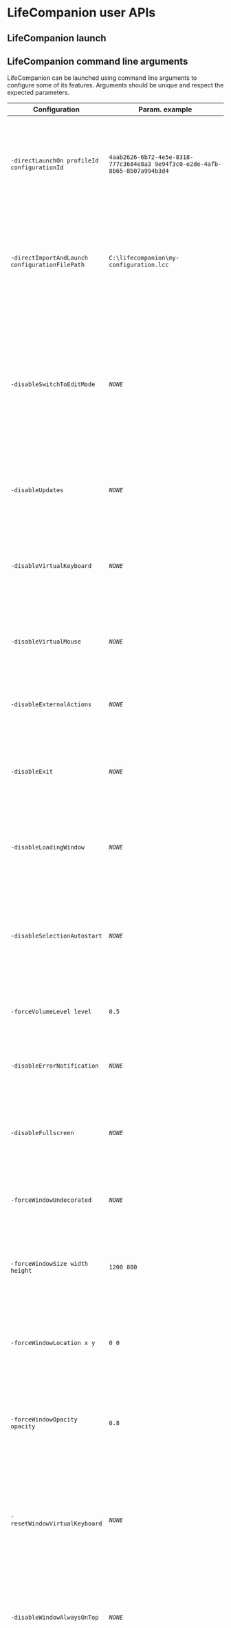 # LifeCompanion user APIs

## LifeCompanion launch

## LifeCompanion command line arguments

LifeCompanion can be launched using command line arguments to configure some of its features. Arguments should be unique and respect the expected parameters.

|Configuration|Param. example|Description|
|-|-|-|
|`-directLaunchOn profileId configurationId`|`4aab2626-6b72-4e5e-8318-777c3684e8a3 9e94f3c0-e2de-4afb-8b65-8b07a994b3d4`|Try to launch LifeCompanion directly in use mode on a given profile and configuration combination. Profile and configuration should have already been loaded in LifeCompanion on a previous launch.|
|`-directImportAndLaunch configurationFilePath`|`C:\lifecompanion\my-configuration.lcc`|Try to import a configuration file and launch it directly in use mode. The given configuration will not be added to profile. This can be useful to run LifeCompanion as a "configuration reader only"|
|`-disableSwitchToEditMode`|*`NONE`*|Disable the switch to edit mode when the use mode is launched. This will hide the edit mode button and disable keyboard shortcuts or any action that could cause a switch to edit mode. Note that this doesn't disable the edit mode itself : on the first launch, LifeCompanion can be used in edit mode.|
|`-disableUpdates`|*`NONE`*|Will disable all the update checking process (for both app and plugins). Will not try to reach the update server at all.|
|`-disableVirtualKeyboard`|*`NONE`*|Disable every virtual keyboard mechanism, if enabled, will consider any configuration as a classic configuration even if the virtual keyboard parameter is enabled on it.|
|`-disableVirtualMouse`|*`NONE`*|Disable every virtual mouse mechanism, if enabled, will ignore any actions that could enable/show the virtual mouse.|
|`-disableExternalActions`|*`NONE`*|Disable any actions that could interact with the system : printing, opening web pages, opening files, running commands, etc.|
|`-disableExit`|*`NONE`*|Disable the ability for an user to exit LifeCompanion from use mode by itself. LifeCompanion will still be able to be closed by external events.|
|`-disableLoadingWindow`|*`NONE`*|Don't show any loading window on LifeCompanion startup. Even if this parameter is enabled, the first splashscreen on launch will still be displayed|
|`-disableSelectionAutostart`|*`NONE`*|If enabled, the selection mode will not automatically start on each started configuration. It will be able to be activated only when the control server is enabled and `selection/start` is called.|
|`-forceVolumeLevel level`|`0.5`|Will force the sound on speech synthesizer, medias, etc to be at a certain level (range 0.0 to 1.0).|
|`-disableErrorNotification`|*`NONE`*|If enabled, error notification will never be showed in use mode (but will be still showed in edit mode).|
|`-disableFullscreen`|*`NONE`*|Disable the user ability to switch from decorated/fullscreen mode on the use mode window. Will disable the fullscreen button, but also the keyboard shortcut|
|`-forceWindowUndecorated`|*`NONE`*|Will force the use mode window to be "undecorated" as stated in [JavaFX documentation](https://openjfx.io/javadoc/21/javafx.graphics/javafx/stage/Stage.html) on stage style. |
|`-forceWindowSize width height`|`1200 800`|Will force the use mode window to be as the specified size (in pixel). The given size will respect the screen scaling. The user will then not be able to resize the use mode window.|
|`-forceWindowLocation x y`|`0 0`|Will force the use mode window to be at a specific location on the screen (in pixel, from top left corner). The given location will respect the screen scaling.|
|`-forceWindowOpacity opacity`|`0.8`|Will force the use mode window to keep a specific opacity regardless the configuration set on it for its opacity. Opacity should range between 0.0 (transparent) to 1.0 (opaque).|
|`-resetWindowVirtualKeyboard`|*`NONE`*|Will try to reset window size and location when the configuration is a virtual keyboard configuration. Can be useful on slow computers or computers managing the system windows in a custom way.|
|`-disableWindowAlwaysOnTop`|*`NONE`*|Will force the use mode window to not always be on top of the other window. This change the default LifeCompanion behavior that set the use mode window always on top.|
|`-forceWindowMinimized`|*`NONE`*|Will start use mode with the LifeCompanion window iconified. Useful if you don't want the LifeCompanion window to pop on start.|
|`-forceScreenIndex screenIndex`|`1`|Will force LifeCompanion to be used on the specified screen. 0 represents the primary computer screen and 1 the secondary screen.|
|`-enableControlServer`|*`NONE`*|Will enable the API server to control LifeCompanion while running. To get details on control feature, check the "LifeCompanion control server API" part of documentation.API server will run on its default port (8648) if enable expect if the port is specific with its own parameter.|
|`-controlServerPort port`|`8080`|The port for the API server to run. Will be ignored if the API server is not enabled (check the parameter above to enable it). If not specified, server will run on its default port.|
|`-controlServerAuthToken token`|`AbCdEf123456`|If you want your control server to be secured with a `Authorization: Bearer <token>` header on each request. If enabled, any request without the same matching token will be rejected with 401 code|
|`-controlServerEnableCors`|*`NONE`*|If you want that the control server allows request from all origin|
|`-updateDownloadFinished`|*`NONE`*|Inform LifeCompanion that the update download was finished on last LifeCompanion use. When launched with the arg, LifeCompanion will try to install the newly downloaded update and restart itself.|
|`-updateFinished`|*`NONE`*|Inform LifeCompanion that the update installation was done on the previous launch. Typically, this arg is added on LifeCompanion restart after update installation.|
|`-enablePreviewUpdates`|*`NONE`*|Enable LifeCompanion preview updates. This can be useful to test update before their production version to be ready.|
|`-hubUrl url`|`https://hub.lifecompanionaac.org`|The hub URL for syncing features. When not specified, the default LifeCompanion hub will be used.|
|`-hubAuthToken token`|`AbCdEf123456`|The auth token to be used when connecting to the LifeCompanion hub. Will overwrite any token that could be used while using the app (even if the user connects manually).|
|`-deviceSyncMode`|*`NONE`*|Enable the "device synchronization mode" : will launch directly LifeCompanion in use mode and will try to sync the current used configuration with the device default configuration from LifeCompanion HUB. This should be used only the HUB is connected and the device ID is injected.|
|`-deviceSyncAutoRefresh`|*`NONE`*|When the `deviceSyncMode` is enabled, will launch an auto sync Thread that will for a new selected device configuration every 10 seconds. If not enabled, the update should be manually triggered with the control server service.|
|`-deviceLocalId deviceLocalId`|`foobar123`|Set the device local ID to be used by the `deviceSyncMode` when enabled. Allow launching LifeCompanion with a device local ID already set.|
|`-useHubImages`|*`NONE`*|When enabled, LifeCompanion images will be downloaded on runtime from the hub and not from local image dictionaries (except for user dictionary). This can only be enabled if the hub URL has been provided.|

## LifeCompanion JVM properties

LifeCompanion can be configured using some JVM properties. As every properties in Java, they should be configured before argument with the **-D** syntax.
You can check [lc-app/build.gradle](../lifecompanion/lc-app/build.gradle) for an usage example (in *applicationDefaultJvmArgs*).

|Configuration|Param. example|Description|
|-|-|-|
|`-Dorg.lifecompanion.dev.mode`|*`NONE`*|A general configuration that can be used to check if we are running LifeCompanion in a dev context.This can be useful to add currently developed feature with this check, this will secure for an unfinished feature to be pushed in production.|
|`-Dorg.lifecompanion.disable.updates`|*`NONE`*|Will disable all the update checking process (for both app and plugins). Will not try to reach the update server at all.|
|`-Dorg.lifecompanion.load.plugins.from.cp`|*`NONE`*|When enabled, will try to load plugins from classpath instead of the classpath configuration file. This is useful to make the plugin dev easier.|
|`-Dorg.lifecompanion.debug.loaded.images`|*`NONE`*|When enabled, a checking Thread is launched in background to display the loaded image count. This can be useful to detect memory leaks on images. See [`ImageDictionaries#startImageLoadingDebug()`](../lifecompanion/lc-app/src/main/java/org/lifecompanion/model/impl/imagedictionary/ImageDictionaries.java) for details|
|`-Dorg.lifecompanion.debug.loaded.configuration`|*`NONE`*|When enabled, a checking Thread is launched in background to display the loaded configuration count. This can be useful to detect memory leaks on configuration (for example, if a configuration is not released on configuration changed). See [`ConfigurationMemoryLeakChecker`](../lifecompanion/lc-app/src/main/java/org/lifecompanion/util/debug/ConfigurationMemoryLeakChecker.java) for details|

## Command line arguments and properties use from LifeCompanion

In Java code, values are tested using `GlobalRuntimeConfigurationController` regardless they are a command line arg or a JVM property. Elements without parameters are tested only on their presence with :

```java
if(GlobalRuntimeConfigurationController.INSTANCE.isPresent(GlobalRuntimeConfiguration.UPDATE_FINISHED)){
  // ...
}
```

When values should be used, other methods can be used :

```java
// Get the first value and second value (ordered just after the parameter)
String val1 = GlobalRuntimeConfigurationController.INSTANCE.getParameters(GlobalRuntimeConfiguration.DIRECT_LAUNCH_CONFIGURATION).get(0);
String val2 = GlobalRuntimeConfigurationController.INSTANCE.getParameters(GlobalRuntimeConfiguration.DIRECT_LAUNCH_CONFIGURATION).get(1);

// Or get directly the first value with
String firstVal = GlobalRuntimeConfigurationController.INSTANCE.getParameter(GlobalRuntimeConfiguration.DIRECT_LAUNCH_CONFIGURATION);
```

## LifeCompanion control server API

LifeCompanion control API server allow you to control LifeCompanion while runing by calling specific HTTP services on localhost (or from a distant if port are opened). If not specified, the LifeCompanion control server is running on port 8648, but you can specify this with `-controlServerPort 8080` command line argument.

**Note that server will be running only if LifeCompanion is launched using `-enableControlServer` argument.**

Once the server is running, you can directly call service with any HTTP client that can reach the host :

```sh
curl localhost:8648/api/v1/app/status
curl -X POST localhost:8648/api/v1/window/minimize
```

If you enabled control server authentication with `-controlServerAuthToken <token>`, you should also the header `Authorization: Bearer <token>` to your requests.

### Errors

Control server will always try to create a JSON response to your request. When an error happen, you can get the following result depending on the error.

```json
{
    "errorId": "error.not.found",
    "errorMessage": "Requested URL not found, check the docs !"
}
```

```json
{
"errorId": "error.unknown",
"errorMessage": "IllegalStateException :\nThis operation is permitted on the event thread only;"
}
```

### Returns

Returns from server can depend on the sent request, but a lot of request will return an "action result". The result will indicate if the action was done and add a message to explain why the action wasn't done. This should be used for dev. purpose only as the messages returned could change over the time.

```json
{
    "done": false,
    "message": "Not in use mode"
}
```

```json
{
    "done": true,
    "message": "OK"
}
```

### Available services

- **[app/status](#appstatus)**
- **[app/exit](#appexit)**
- **[window/minimize](#windowminimize)**
- **[window/show](#windowshow)**
- **[window/bounds](#windowbounds)**
- **[voice/stop](#voicestop)**
- **[selection/stop](#selectionstop)**
- **[selection/start](#selectionstart)**
- **[selection/simulate/press](#selectionsimulatepress)**
- **[selection/simulate/release](#selectionsimulaterelease)**
- **[selection/config](#selectionconfig)**
- **[selection/virtual-cursor/info](#selectionvirtual-cursorinfo)**
- **[selection/virtual-cursor/move/relative](#selectionvirtual-cursormoverelative)**
- **[selection/virtual-cursor/move/absolute](#selectionvirtual-cursormoveabsolute)**
- **[selection/virtual-cursor/press](#selectionvirtual-cursorpress)**
- **[selection/virtual-cursor/release](#selectionvirtual-cursorrelease)**
- **[media/stop](#mediastop)**
- **[hub/update/device-local-id](#hubupdatedevice-local-id)**
- **[mouse/move/absolute](#mousemoveabsolute)**
- **[mouse/move/relative](#mousemoverelative)**
- **[mouse/info](#mouseinfo)**
- **[mouse/activation/primary](#mouseactivationprimary)**
- **[mouse/activation/secondary](#mouseactivationsecondary)**
- **[indication/target/show/location](#indicationtargetshowlocation)**
- **[indication/target/show/random](#indicationtargetshowrandom)**
- **[indication/target/hide](#indicationtargethide)**
- **[indication/activation/show](#indicationactivationshow)**
- **[indication/activation/hide](#indicationactivationhide)**

### /app/status

**Description** : To get the LifeCompanion current status, will return containing information about the running instance (can be `STARTING`,`IN_USE_MODE`,`IN_EDIT_MODE` or `STOPPING`)

**Url structure** : `/api/v1/app/status`

**Method** : `GET`

**Parameters** :
```
NONE
```

**Returns** : 
```json
{
  "status": "STARTING",
  "selectionModeStatus": "PAUSED",
  "mainCurrentGrid": null,
  "currentOverPart": null
}
```
```json
{
  "status": "IN_USE_MODE",
  "selectionModeStatus": "PLAYING",
  "mainCurrentGrid": {
    "name": "Clavier",
    "id": "1fee441b-b261-4fe4-85fd-13572f0a1aa3",
    "rowCount": 4,
    "columnCount": 6,
    "firstKeyCenterX": 150,
    "firstKeyCenterY": 100,
    "keysCenterXSpacing": 65,
    "keysCenterYSpacing": 85
  },
  "currentOverPart": {
    "name": "A",
    "id": "003f6ba7-ff0e-4d1e-893e-8a7d7df880b0",
    "row": 1,
    "colum": 2
  }
}
```
```json
{
  "status": "STOPPING",
  "selectionModeStatus": "PAUSED",
  "mainCurrentGrid": null,
  "currentOverPart": null
}
```
### /app/exit

**Description** : To stop LifeCompanion. This call will return before the exit is real.

**Url structure** : `/api/v1/app/exit`

**Method** : `POST`

**Parameters** :
```
NONE
```

**Returns** : 
```json
{
  "done": true,
  "message": "OK"
}
```
### /window/minimize

**Description** : Minimize the current use mode window to hide it from user

**Url structure** : `/api/v1/window/minimize`

**Method** : `POST`

**Parameters** :
```
NONE
```

**Returns** : 
```json
{
  "done": true,
  "message": "OK"
}
```
### /window/show

**Description** : Show the current window on top of the others and try to focus it

**Url structure** : `/api/v1/window/show`

**Method** : `POST`

**Parameters** :
```
NONE
```

**Returns** : 
```json
{
  "done": true,
  "message": "OK"
}
```
### /window/bounds

**Description** : Change the window bounds to the wanted bounds (in pixel). Bounds contains the window location top left corner (x,y) from screen top left corner and size (width,height). Will not check that the given bounds respect screen bounds.

**Url structure** : `/api/v1/window/bounds`

**Method** : `POST`

**Parameters** :
```json
{
  "x": 0,
  "y": 124,
  "width": 1366,
  "height": 644
}
```

**Returns** : 
```json
{
  "done": true,
  "message": "OK"
}
```
### /voice/stop

**Description** : Stop the current speaking voice synthesizer and empty the voice synthesizer queue to clear the waiting speech. Later calls to voice synthesizer will work as usual.

**Url structure** : `/api/v1/voice/stop`

**Method** : `POST`

**Parameters** :
```
NONE
```

**Returns** : 
```json
{
  "done": true,
  "message": "OK"
}
```
### /selection/stop

**Description** : Stop the current selection mode (if applicable). Will disable any user interaction with LifeCompanion UI no matter the current selection mode type (scanning, direct, etc.). To restore a working selection mode, `selection/start` should be called.

**Url structure** : `/api/v1/selection/stop`

**Method** : `POST`

**Parameters** :
```
NONE
```

**Returns** : 
```json
{
  "done": true,
  "message": "OK"
}
```
### /selection/start

**Description** : Start the selection mode for the current used configuration. Will restore user interaction with LifeCompanion UI. Calling this service once while the selection mode is already started will have no effect.

**Url structure** : `/api/v1/selection/start`

**Method** : `POST`

**Parameters** :
```
NONE
```

**Returns** : 
```json
{
  "done": true,
  "message": "OK"
}
```
### /selection/simulate/press

**Description** : Simulate the selection press if the current selection mode is a scanning selection. The caller is responsible for later calling `selection/simulate/release`. Calling this service on a direct selection mode will have no effect.

**Url structure** : `/api/v1/selection/simulate/press`

**Method** : `POST`

**Parameters** :
```
NONE
```

**Returns** : 
```json
{
  "done": true,
  "message": "OK"
}
```
```json
{
  "done": false,
  "message": "Current selection mode is not a scanning selection mode"
}
```
### /selection/simulate/release

**Description** : Simulate the selection release if the current selection mode is a scanning selection. Should be called only after calling `selection/simulate/press`. Calling this service on a direct selection mode will have no effect.

**Url structure** : `/api/v1/selection/simulate/release`

**Method** : `POST`

**Parameters** :
```
NONE
```

**Returns** : 
```json
{
  "done": true,
  "message": "OK"
}
```
```json
{
  "done": false,
  "message": "Current selection mode is not a scanning selection mode"
}
```
### /selection/config

**Description** : Configure the current selection mode and restart it with the new configuration. Allow configuring the selection mode (direct, scanning, etc.) and some selection mode parameters (scanning loops, time...). Available mode : MOUSE_CLIC, AUTO_MOUSE_CLIC, VIRTUAL_DIRECTIONAL_CURSOR, SCAN_KEY_HORIZONTAL, SCAN_ROW_COLUMN, SCAN_KEY_VERTICAL, SCAN_COLUMN_ROW

**Url structure** : `/api/v1/selection/config`

**Method** : `POST`

**Parameters** :
```json
{
  "mode": "MOUSE_CLIC",
  "scanLoop": null,
  "scanTime": null,
  "disableAutoStart": null
}
```
```json
{
  "mode": "SCAN_ROW_COLUMN",
  "scanLoop": 2,
  "scanTime": 2500,
  "disableAutoStart": true
}
```
```json
{
  "mode": null,
  "scanLoop": 2,
  "scanTime": 1800,
  "disableAutoStart": true
}
```
```json
{
  "mode": "SCAN_KEY_HORIZONTAL",
  "scanLoop": 1,
  "scanTime": 1500,
  "disableAutoStart": false
}
```

**Returns** : 
```json
{
  "done": true,
  "message": "OK"
}
```
### /selection/virtual-cursor/info

**Description** : Return information about the virtual cursor position and selection zone size. Note that the size should be used to define the virtual cursor bounds. It does not depend from the real size on screen (as the stage size can change if the stage is resized/moved).

**Url structure** : `/api/v1/selection/virtual-cursor/info`

**Method** : `GET`

**Parameters** :
```
NONE
```

**Returns** : 
```json
{
  "selectionZoneWidth": 745.0,
  "selectionZoneHeight": 552.0,
  "cursorX": 50.0,
  "cursorY": 150.0
}
```
### /selection/virtual-cursor/move/relative

**Description** : If the selection mode is set to virtual cursor, move the virtual cursor relative to its current position

**Url structure** : `/api/v1/selection/virtual-cursor/move/relative`

**Method** : `POST`

**Parameters** :
```json
{
  "dx": 20,
  "dy": -10
}
```
```json
{
  "dx": null,
  "dy": 80
}
```

**Returns** : 
```json
{
  "done": true,
  "message": "OK"
}
```
### /selection/virtual-cursor/move/absolute

**Description** : If the selection mode is set to virtual cursor, move the virtual cursor to the given position

**Url structure** : `/api/v1/selection/virtual-cursor/move/absolute`

**Method** : `POST`

**Parameters** :
```json
{
  "x": 56,
  "y": 76
}
```

**Returns** : 
```json
{
  "done": true,
  "message": "OK"
}
```
### /selection/virtual-cursor/press

**Description** : If the selection mode is set to virtual cursor, start press simulation for the cursor. Note that it's the caller responsibility to then release the virtual cursor.

**Url structure** : `/api/v1/selection/virtual-cursor/press`

**Method** : `POST`

**Parameters** :
```
NONE
```

**Returns** : 
```json
{
  "done": true,
  "message": "OK"
}
```
### /selection/virtual-cursor/release

**Description** : If the selection mode is set to virtual cursor, end press simulation for the cursor. Note that this should be called after the press call if you want to simulate activations.

**Url structure** : `/api/v1/selection/virtual-cursor/release`

**Method** : `POST`

**Parameters** :
```
NONE
```

**Returns** : 
```json
{
  "done": true,
  "message": "OK"
}
```
### /media/stop

**Description** : Stop any playing media (sound, video, etc.) and empty the media players queue to be sure that no media will be played without a new play request.

**Url structure** : `/api/v1/media/stop`

**Method** : `POST`

**Parameters** :
```
NONE
```

**Returns** : 
```json
{
  "done": true,
  "message": "OK"
}
```
### /hub/update/device-local-id

**Description** : Request the local device ID update to be used to sync the used configuration with default configuration for this device set on LifeCompanion Hub. Note that this should be combined with the `deviceSyncMode` parameter. The method will always immediately returns even if the change can be later considered by the app (config synchronization is async). This can also be called to update the configuration for the device when `deviceSyncAutoRefresh` parameter is not enabled.

**Url structure** : `/api/v1/hub/update/device-local-id`

**Method** : `POST`

**Parameters** :
```json
{
  "deviceLocalId": "foobar123"
}
```

**Returns** : 
```json
{
  "done": true,
  "message": "OK"
}
```
### /mouse/move/absolute

**Description** : Move the mouse to an absolute position on the used screen to display LifeCompanion. The given position should be absolute no matter the screen scaling factor. Coordinates are relative to the top left corner.

**Url structure** : `/api/v1/mouse/move/absolute`

**Method** : `POST`

**Parameters** :
```json
{
  "x": 689,
  "y": 383
}
```

**Returns** : 
```json
{
  "done": true,
  "message": "OK"
}
```
```json
{
  "done": false,
  "message": "Incorrect position"
}
```
### /mouse/move/relative

**Description** : Move the mouse by a given x and y difference that can be positive/negative/null. The given values should be absolute pixel values no matter the screen scaling factor. Positive values means a move to right or bottom, negative values means a move to left or top. The mouse will be blocked to avoid going "out" of screen bounds.

**Url structure** : `/api/v1/mouse/move/relative`

**Method** : `POST`

**Parameters** :
```json
{
  "dx": 15,
  "dy": -15
}
```
```json
{
  "dx": -60,
  "dy": null
}
```

**Returns** : 
```json
{
  "done": true,
  "message": "OK"
}
```
### /mouse/info

**Description** : Return information about the current mouse position and screen size.

**Url structure** : `/api/v1/mouse/info`

**Method** : `GET`

**Parameters** :
```
NONE
```

**Returns** : 
```json
{
  "screenWidth": 1920.0,
  "screenHeight": 1080.0,
  "mouseX": 564.0,
  "mouseY": 855.0
}
```
### /mouse/activation/primary

**Description** : Immediately active the mouse primary (eg left button) button to the current mouse position.

**Url structure** : `/api/v1/mouse/activation/primary`

**Method** : `POST`

**Parameters** :
```
NONE
```

**Returns** : 
```json
{
  "done": true,
  "message": "OK"
}
```
### /mouse/activation/secondary

**Description** : Immediately active the mouse secondary (eg right button) button to the current mouse position.

**Url structure** : `/api/v1/mouse/activation/secondary`

**Method** : `POST`

**Parameters** :
```
NONE
```

**Returns** : 
```json
{
  "done": true,
  "message": "OK"
}
```
### /indication/target/show/location

**Description** : Show the target indication to a specific location in the current main grid. If the target is reached, an specific use event is generated (Cible de déplacement atteinte). The behavior can be : HIDE_ON_REACHED (the target is hidden when reached on moving), HIDE_ON_ACTIVATION (the target will be hidden if the cursor is on the target and activated), KEEP (the target will always be showing until hide is called). Default is HIDE_ON_REACHED.

**Url structure** : `/api/v1/indication/target/show/location`

**Method** : `POST`

**Parameters** :
```json
{
  "row": 2,
  "column": 4,
  "color": "#008000ff",
  "strokeSize": 5.0,
  "targetBehavior": "HIDE_ON_REACHED"
}
```
```json
{
  "row": 1,
  "column": 3,
  "color": null,
  "strokeSize": null,
  "targetBehavior": null
}
```

**Returns** : 
```json
{
  "done": true,
  "message": "OK"
}
```
### /indication/target/show/random

**Description** : Show the target indication to a random location in the current main grid. If the target is reached, an specific use event is generated (Cible de déplacement atteinte).  The behavior can be : HIDE_ON_REACHED (the target is hidden when reached on moving), HIDE_ON_ACTIVATION (the target will be hidden if the cursor is on the target and activated), KEEP (the target will always be showing until hide is called). Default is HIDE_ON_REACHED.

**Url structure** : `/api/v1/indication/target/show/random`

**Method** : `POST`

**Parameters** :
```json
{
  "color": "#008000ff",
  "strokeSize": 5.0,
  "targetBehavior": "HIDE_ON_ACTIVATION"
}
```
```json
{
  "color": null,
  "strokeSize": null,
  "targetBehavior": null
}
```

**Returns** : 
```json
{
  "done": true,
  "message": "OK"
}
```
### /indication/target/hide

**Description** : Hide the currently showing target indication. Noop if no target is showing.

**Url structure** : `/api/v1/indication/target/hide`

**Method** : `POST`

**Parameters** :
```
NONE
```

**Returns** : 
```json
{
  "done": true,
  "message": "OK"
}
```
### /indication/activation/show

**Description** : Show the activation indication on the current overed part of the selection mode. The activation indication will "follow" the selection mode indicator.  If the selection mode is activated while showing this indication, an specific use event is generated (Demande d'activation effectuée) and the indication is hidden.

**Url structure** : `/api/v1/indication/activation/show`

**Method** : `POST`

**Parameters** :
```json
{
  "color": "#2517c263"
}
```

**Returns** : 
```json
{
  "done": true,
  "message": "OK"
}
```
### /indication/activation/hide

**Description** : Hide the currently showing activation indication. Noop if no target is showing.

**Url structure** : `/api/v1/indication/activation/hide`

**Method** : `POST`

**Parameters** :
```
NONE
```

**Returns** : 
```json
{
  "done": true,
  "message": "OK"
}
```
